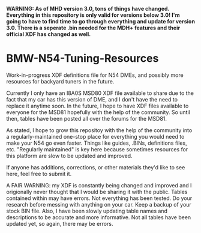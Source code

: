 **WARNING: As of MHD version 3.0, tons of things have changed. Everything in this repository is only valid for versions below 3.0! I'm going to have to find time to go through everything and update for version 3.0. There is a seperate .bin needed for the MDH+ features and their official XDF has changed as well.**

# BMW-N54-Tuning-Resources
Work-in-progress XDF definitions file for N54 DMEs, and possibly more resources for backyard tuners in the future.

Currently I only have an I8A0S MSD80 XDF file available to share due to the fact that my car has this version of DME, and I don't have the need to replace it anytime soon. In the future, I hope to have XDF files available to everyone for the MSD81 hopefully with the help of the community. So until then, tables have been posted all over the forums for the MSD81.

As stated, I hope to grow this repositoy with the help of the community into a regularly-maintained one-stop place for everything you would need to make your N54 go even faster. Things like guides, .BINs, definitions files, etc. "Regularly maintained" is key here because sometimes resources for this platform are slow to be updated and improved.

If anyone has additions, corrections, or other materials they'd like to see here, feel free to submit it.

A FAIR WARNING: my XDF is constantly being changed and improved and I origionally never thought that I would be sharing it with the public. Tables contained within may have errors. Not everything has been tested. Do your research before messing with anything on your car. Keep a backup of your stock BIN file. Also, I have been slowly updating table names and descriptions to be accurate and more informative. Not all tables have been updated yet, so again, there may be errors.
